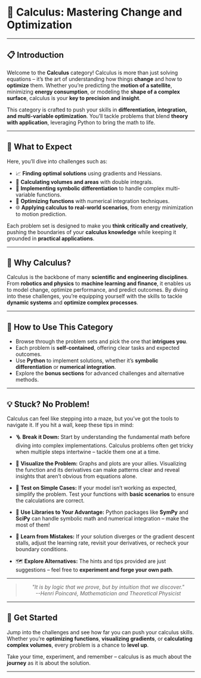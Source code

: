 # 🧮 Calculus: Mastering Change and Optimization

---

## 📋 Introduction
Welcome to the **Calculus** category! Calculus is more than just solving equations – it’s the art of understanding how things **change** and how to **optimize** them. Whether you’re predicting the **motion of a satellite**, minimizing **energy consumption**, or modeling the **shape of a complex surface**, calculus is your **key to precision and insight**. 

This category is crafted to push your skills in **differentiation, integration, and multi-variable optimization**. You’ll tackle problems that blend **theory with application**, leveraging Python to bring the math to life. 

---

## 🌟 What to Expect
Here, you’ll dive into challenges such as:

- 📈 **Finding optimal solutions** using gradients and Hessians.  
- 🔄 **Calculating volumes and areas** with double integrals.  
- 🧠 **Implementing symbolic differentiation** to handle complex multi-variable functions.  
- 🔧 **Optimizing functions** with numerical integration techniques.  
- 🌐 **Applying calculus to real-world scenarios**, from energy minimization to motion prediction.  

Each problem set is designed to make you **think critically and creatively**, pushing the boundaries of your **calculus knowledge** while keeping it grounded in **practical applications**. 

---

## 🎯 Why Calculus?
Calculus is the backbone of many **scientific and engineering disciplines**. From **robotics and physics** to **machine learning and finance**, it enables us to model change, optimize performance, and predict outcomes. By diving into these challenges, you’re equipping yourself with the skills to tackle **dynamic systems** and **optimize complex processes**. 

---

## 📝 How to Use This Category
- Browse through the problem sets and pick the one that **intrigues you**.  
- Each problem is **self-contained**, offering clear tasks and expected outcomes.  
- Use **Python** to implement solutions, whether it’s **symbolic differentiation** or **numerical integration**.  
- Explore the **bonus sections** for advanced challenges and alternative methods.  

---

## 💡 Stuck? No Problem!
Calculus can feel like stepping into a maze, but you’ve got the tools to navigate it. If you hit a wall, keep these tips in mind:

- 🪜 **Break it Down:** Start by understanding the fundamental math before diving into complex implementations. Calculus problems often get tricky when multiple steps intertwine – tackle them one at a time.  

- 🧭 **Visualize the Problem:** Graphs and plots are your allies. Visualizing the function and its derivatives can make patterns clear and reveal insights that aren’t obvious from equations alone.  

- 📝 **Test on Simple Cases:** If your model isn’t working as expected, simplify the problem. Test your functions with **basic scenarios** to ensure the calculations are correct.  

- 🔧 **Use Libraries to Your Advantage:** Python packages like **SymPy** and **SciPy** can handle symbolic math and numerical integration – make the most of them!  

- 🌱 **Learn from Mistakes:** If your solution diverges or the gradient descent stalls, adjust the learning rate, revisit your derivatives, or recheck your boundary conditions.  

- 🗺️ **Explore Alternatives:** The hints and tips provided are just suggestions – feel free to **experiment and forge your own path**.  

---

<div style="text-align: center;">
<blockquote style="font-style: italic;">"It is by logic that we prove, but by intuition that we discover."  
<br>
<span style="text-align: right;">--Henri Poincaré, Mathematician and Theoretical Physicist</span>
</blockquote>
</div>

---

## 🚀 Get Started
Jump into the challenges and see how far you can push your calculus skills. Whether you’re **optimizing functions**, **visualizing gradients**, or **calculating complex volumes**, every problem is a chance to **level up**. 

Take your time, experiment, and remember – calculus is as much about the **journey** as it is about the solution.

---
